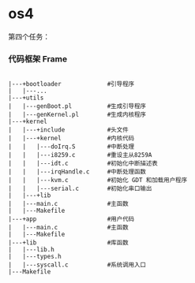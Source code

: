 # os4
第四个任务：<br>

<h3>代码框架 Frame</h3>
<pre><code>
|---+bootloader             #引导程序
|   |---...
|---+utils
|   |---genBoot.pl          #生成引导程序
|   |---genKernel.pl        #生成内核程序
|---+kernel
|   |---+include            #头文件
|   |---+kernel             #内核代码
|   |   |---doIrq.S         #中断处理
|   |   |---i8259.c         #重设主从8259A
|   |   |---idt.c           #初始化中断描述表
|   |   |---irqHandle.c     #中断处理函数
|   |   |---kvm.c           #初始化 GDT 和加载用户程序
|   |   |---serial.c        #初始化串口输出
|   |---+lib
|   |---main.c              #主函数
|   |---Makefile
|---+app                    #用户代码
|   |---main.c              #主函数
|   |---Makefile
|---+lib                    #库函数
|   |---lib.h
|   |---types.h
|   |---syscall.c           #系统调用入口
|---Makefile</code></pre>